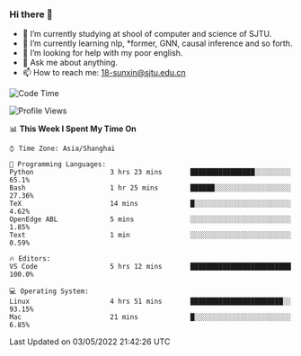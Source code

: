 ### Hi there 👋

<!--
**sunxin000/sunxin000** is a ✨ _special_ ✨ repository because its `README.md` (this file) appears on your GitHub profile.

Here are some ideas to get you started:

- 🔭 I’m currently working on ...
- 🌱 I’m currently learning ...
- 👯 I’m looking to collaborate on ...
- 🤔 I’m looking for help with ...
- 💬 Ask me about ...
- 📫 How to reach me: ...
- 😄 Pronouns: ...
- ⚡ Fun fact: ...
-->
- 🏫 I’m currently studying at shool of computer and science of SJTU.
- 🌱 I’m currently learning nlp, \*former, GNN, causal inference and so forth.
- 🤔 I’m looking for help with my poor english.
- 💬 Ask me about anything.
- 📫 How to reach me: 18-sunxin@sjtu.edu.cn
<!--START_SECTION:waka-->
![Code Time](http://img.shields.io/badge/Code%20Time-183%20hrs%2018%20mins-blue)

![Profile Views](http://img.shields.io/badge/Profile%20Views-8-blue)

📊 **This Week I Spent My Time On** 

```text
⌚︎ Time Zone: Asia/Shanghai

💬 Programming Languages: 
Python                   3 hrs 23 mins       ████████████████░░░░░░░░░   65.1% 
Bash                     1 hr 25 mins        ██████░░░░░░░░░░░░░░░░░░░   27.36% 
TeX                      14 mins             █░░░░░░░░░░░░░░░░░░░░░░░░   4.62% 
OpenEdge ABL             5 mins              ░░░░░░░░░░░░░░░░░░░░░░░░░   1.85% 
Text                     1 min               ░░░░░░░░░░░░░░░░░░░░░░░░░   0.59%

🔥 Editors: 
VS Code                  5 hrs 12 mins       █████████████████████████   100.0%

💻 Operating System: 
Linux                    4 hrs 51 mins       ███████████████████████░░   93.15% 
Mac                      21 mins             █░░░░░░░░░░░░░░░░░░░░░░░░   6.85%

```


 Last Updated on 03/05/2022 21:42:26 UTC
<!--END_SECTION:waka-->
